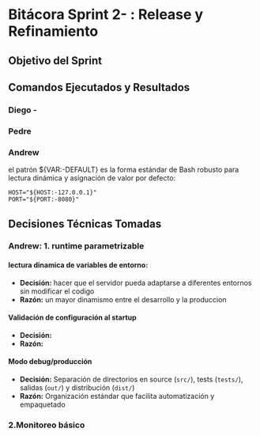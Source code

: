 # Bitácora Sprint 2- : Release y Refinamiento

## Objetivo del Sprint

## Comandos Ejecutados y Resultados


### Diego -


### Pedre


### Andrew
el patrón ${VAR:-DEFAULT} es la forma estándar de Bash robusto para lectura dinámica y asignación de valor por defecto:
```
HOST="${HOST:-127.0.0.1}"
PORT="${PORT:-8080}"
```


## Decisiones Técnicas Tomadas






### Andrew: 1. runtime parametrizable 
#### lectura dinamica de variables de entorno:
- **Decisión:** hacer que el servidor pueda adaptarse a diferentes entornos sin modificar el codigo
- **Razón:**  un mayor dinamismo entre el desarrollo y la produccion
#### Validación de configuración al startup
- **Decisión:** 
- **Razón:** 
#### Modo debug/producción
- **Decisión:** Separación de directorios en source (`src/`), tests (`tests/`), salidas (`out/`) y distribución (`dist/`)
- **Razón:** Organización estándar que facilita automatización y empaquetado

### 2.Monitoreo básico



